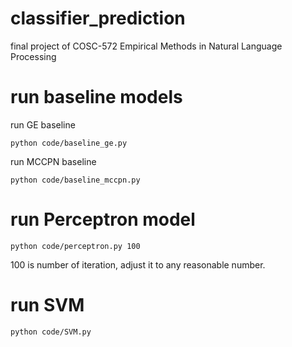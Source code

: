 # classifier_prediction
final project of COSC-572 Empirical Methods in Natural Language Processing

# run baseline models
run GE baseline
~~~
python code/baseline_ge.py
~~~

run MCCPN baseline
~~~
python code/baseline_mccpn.py
~~~

# run Perceptron model
~~~
python code/perceptron.py 100
~~~
100 is number of iteration, adjust it to any reasonable number.

# run SVM 
~~~
python code/SVM.py
~~~
